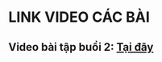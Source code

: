 # LINK VIDEO CÁC BÀI
## Video bài tập buổi 2: [Tại đây](https://www.loom.com/share/082a0585021046adb272d3b4b73e9102?sid=8754ddda-020c-4eae-9a3b-40b2e91e2e18)
